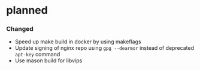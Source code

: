planned
===

### Changed
- Speed up make build in docker by using makeflags
- Update signing of nginx repo using `gpg --dearmor` instead of deprecated `apt-key` command
- Use mason build for libvips
